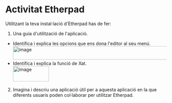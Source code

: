 # Activitat Etherpad

Utilitzant la teva instal·lació d'Etherpad has de fer:

1. Una guia d'utilització de l'aplicació.
  - Identifica i explica les opcions que ens dona l'editor al seu menú.<br>
  <img width="1716" height="42" alt="image" src="https://github.com/user-attachments/assets/0632e134-00ac-4a7b-9b21-5d89503258ba" /><br>
  - Identifica i explica la funció de Xat.<br>
  <img width="112" height="48" alt="image" src="https://github.com/user-attachments/assets/f44da85f-7a55-4a78-9532-e17bc1d7c9ae" /><br>
2. Imagina i descriu una aplicació útil per a aquesta aplicació en la que diferents usuaris poden col·laborar per utilitzar Etherpad.
